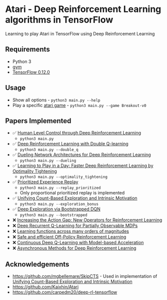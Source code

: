 # Atari - Deep Reinforcement Learning algorithms in TensorFlow

Learning to play Atari in TensorFlow using Deep Reinforcement Learning

## Requirements

- Python 3
- [gym](https://gym.openai.com)
- [TensorFlow 0.12.0](https://www.tensorflow.org)

## Usage

- Show all options - `python3 main.py --help`
- Play a specific [atari game](https://gym.openai.com/envs#atari) - `python3 main.py --game Breakout-v0`

## Papers Implemented

- :white_check_mark: [Human Level Control through Deep Reinforcement Learning](http://www.nature.com/nature/journal/v518/n7540/pdf/nature14236.pdf)
    - `python3 main.py`
- :white_check_mark: [Deep Reinforcement Learning with Double Q-learning](https://arxiv.org/pdf/1509.06461.pdf)
    - `python3 main.py --double_q`
- :white_check_mark: [Dueling Network Architectures for Deep Reinforcement Learning](https://arxiv.org/pdf/1511.06581.pdf)
    - `python3 main.py --dueling`
- :white_check_mark: [Learning to Play in a Day: Faster Deep Reinforcement Learning by Optimality Tightening](https://arxiv.org/pdf/1611.01606.pdf)
    - `python3 main.py --optimality_tightening`
- :white_check_mark: [Prioritized Experience Replay](https://arxiv.org/pdf/1511.05952.pdf)
    - `python3 main.py --replay_prioritized`
    - Only proportional prioritized replay is implemented
- :white_check_mark: [Unifying Count-Based Exploration and Intrinsic Motivation](https://arxiv.org/pdf/1606.01868.pdf)
    - `python3 main.py --exploration_bonus`
- :white_check_mark: [Deep Exploration via Bootstrapped DQN](https://arxiv.org/pdf/1602.04621.pdf)
    - `python3 main.py --bootstrapped`
- :x: [Increasing the Action Gap: New Operators for Reinforcement Learning](https://arxiv.org/pdf/1512.04860.pdf)
- :x: [Deep Recurrent Q-Learning for Partially Observable MDPs](https://arxiv.org/pdf/1507.06527.pdf)
- :x: [Learning functions across many orders of magnitudes](https://arxiv.org/pdf/1602.07714.pdf)
- :x: [Safe and efficient Off-Policy Reinforcement Learning](https://arxiv.org/pdf/1606.02647.pdf)
- :x: [Continuous Deep Q-Learning with Model-based Acceleration](https://arxiv.org/pdf/1603.00748.pdf)
- :x: [Asynchronous Methods for Deep Reinforcement Learning](https://arxiv.org/pdf/1602.01783.pdf)

## Acknowledgements

- https://github.com/mgbellemare/SkipCTS - Used in implementation of [Unifying Count-Based Exploration and Intrinsic Motivation](https://arxiv.org/pdf/1606.01868.pdf)
- https://github.com/Kaixhin/Atari
- https://github.com/carpedm20/deep-rl-tensorflow
